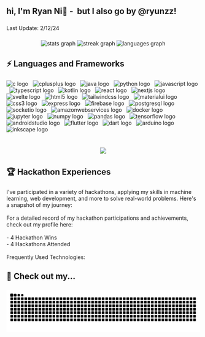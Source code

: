 <h2 align="left">hi, I'm Ryan Ni👋 - ‎ but I also go by @ryunzz!</h2>

###

<p align="left">Last Update: 2/12/24</p>

###

<div align="center">
  <img src="https://github-readme-stats.vercel.app/api?username=ryunzz&hide_title=false&hide_rank=true&show_icons=true&include_all_commits=false&count_private=true&disable_animations=false&theme=discord_old_blurple&locale=en&hide_border=false&custom_title=Ryan%20Ni's%20Github%20Stats" height="150" alt="stats graph"  />
  <img src="https://streak-stats.demolab.com?user=ryunzz&locale=en&mode=daily&theme=discord_old_blurple&hide_border=false&border_radius=5" height="150" alt="streak graph"  />
  <img src="https://github-readme-stats.vercel.app/api/top-langs?username=ryunzz&locale=en&hide_title=false&layout=compact&card_width=320&langs_count=6&theme=discord_old_blurple&hide_border=false&custom_title=Most%20Used%20Language%20(By%20File%20Size)" height="150" alt="languages graph"  />
</div>

###

<h2 align="left">⚡ Languages and Frameworks</h2>

###

<div align="left">
  <img src="https://img.shields.io/badge/C-A8B9CC?logo=c&logoColor=black&style=for-the-badge" height="22" alt="c logo"  />
  <img width="4" />
  <img src="https://img.shields.io/badge/C++-00599C?logo=cplusplus&logoColor=white&style=for-the-badge" height="22" alt="cplusplus logo"  />
  <img width="4" />
  <img src="https://cdn.jsdelivr.net/gh/devicons/devicon/icons/java/java-original.svg" height="22" alt="java logo"  />
  <img width="4" />
  <img src="https://img.shields.io/badge/Python-3776AB?logo=python&logoColor=white&style=for-the-badge" height="22" alt="python logo"  />
  <img width="4" />
  <img src="https://img.shields.io/badge/JavaScript-F7DF1E?logo=javascript&logoColor=black&style=for-the-badge" height="22" alt="javascript logo"  />
  <img width="4" />
  <img src="https://img.shields.io/badge/TypeScript-3178C6?logo=typescript&logoColor=white&style=for-the-badge" height="22" alt="typescript logo"  />
  <img width="4" />
  <img src="https://img.shields.io/badge/Kotlin-7F52FF?logo=kotlin&logoColor=white&style=for-the-badge" height="22" alt="kotlin logo"  />
  <img width="4" />
  <img src="https://img.shields.io/badge/React-61DAFB?logo=react&logoColor=black&style=for-the-badge" height="22" alt="react logo"  />
  <img width="4" />
  <img src="https://img.shields.io/badge/Next.js-000000?logo=nextdotjs&logoColor=white&style=for-the-badge" height="22" alt="nextjs logo"  />
  <img width="4" />
  <img src="https://img.shields.io/badge/Svelte-FF3E00?logo=svelte&logoColor=white&style=for-the-badge" height="22" alt="svelte logo"  />
  <img width="4" />
  <img src="https://img.shields.io/badge/HTML5-E34F26?logo=html5&logoColor=white&style=for-the-badge" height="22" alt="html5 logo"  />
  <img width="4" />
  <img src="https://img.shields.io/badge/Tailwind CSS-06B6D4?logo=tailwindcss&logoColor=black&style=for-the-badge" height="22" alt="tailwindcss logo"  />
  <img width="4" />
  <img src="https://img.shields.io/badge/MUI-007FFF?logo=mui&logoColor=white&style=for-the-badge" height="22" alt="materialui logo"  />
  <img width="4" />
  <img src="https://img.shields.io/badge/CSS3-1572B6?logo=css3&logoColor=white&style=for-the-badge" height="22" alt="css3 logo"  />
  <img width="4" />
  <img src="https://img.shields.io/badge/Express-000000?logo=express&logoColor=white&style=for-the-badge" height="22" alt="express logo"  />
  <img width="4" />
  <img src="https://img.shields.io/badge/Firebase-FFCA28?logo=firebase&logoColor=black&style=for-the-badge" height="22" alt="firebase logo"  />
  <img width="4" />
  <img src="https://img.shields.io/badge/PostgreSQL-4169E1?logo=postgresql&logoColor=white&style=for-the-badge" height="22" alt="postgresql logo"  />
  <img width="4" />
  <img src="https://img.shields.io/badge/Socket.io-010101?logo=socketdotio&logoColor=white&style=for-the-badge" height="22" alt="socketio logo"  />
  <img width="4" />
  <img src="https://img.shields.io/badge/Amazon AWS-232F3E?logo=amazonaws&logoColor=white&style=for-the-badge" height="22" alt="amazonwebservices logo"  />
  <img width="4" />
  <img src="https://img.shields.io/badge/Docker-2496ED?logo=docker&logoColor=white&style=for-the-badge" height="22" alt="docker logo"  />
  <img width="4" />
  <img src="https://img.shields.io/badge/Jupyter-F37626?logo=jupyter&logoColor=black&style=for-the-badge" height="22" alt="jupyter logo"  />
  <img width="4" />
  <img src="https://img.shields.io/badge/NumPy-013243?logo=numpy&logoColor=white&style=for-the-badge" height="22" alt="numpy logo"  />
  <img width="4" />
  <img src="https://img.shields.io/badge/pandas-150458?logo=pandas&logoColor=white&style=for-the-badge" height="22" alt="pandas logo"  />
  <img width="4" />
  <img src="https://img.shields.io/badge/TensorFlow-FF6F00?logo=tensorflow&logoColor=black&style=for-the-badge" height="22" alt="tensorflow logo"  />
  <img width="4" />
  <img src="https://img.shields.io/badge/Android Studio-3DDC84?logo=androidstudio&logoColor=black&style=for-the-badge" height="22" alt="androidstudio logo"  />
  <img width="4" />
  <img src="https://img.shields.io/badge/Flutter-02569B?logo=flutter&logoColor=white&style=for-the-badge" height="22" alt="flutter logo"  />
  <img width="4" />
  <img src="https://img.shields.io/badge/Dart-0175C2?logo=dart&logoColor=white&style=for-the-badge" height="22" alt="dart logo"  />
  <img width="4" />
  <img src="https://img.shields.io/badge/Arduino-00979D?logo=arduino&logoColor=white&style=for-the-badge" height="22" alt="arduino logo"  />
  <img width="4" />
  <img src="https://img.shields.io/badge/Inkscape-000000?logo=inkscape&logoColor=white&style=for-the-badge" height="22" alt="inkscape logo"  />
</div>

###

<br clear="both">

<div align="center">
  <img height="150" src="https://ryan-ni.vercel.app/ryan.jpg"  />
</div>

###

<h2 align="left">🏆 Hackathon Experiences</h2>

###

<p align="left">I've participated in a variety of hackathons, applying my skills in machine learning, web development, and more to solve real-world problems. Here's a snapshot of my journey:<br><br>For a detailed record of my hackathon participations and achievements, check out my profile here:<br><br>- 4 Hackathon Wins<br>- 4 Hackathons Attended<br><br>Frequently Used Technologies:</p>

###

<h2 align="left">👀 Check out my...</h2>

###

<img src="https://raw.githubusercontent.com/ryunzz/ryunzz/output/snake.svg" alt="Snake animation" />

###
